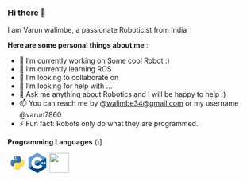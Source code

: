 ### Hi there 👋

I am Varun walimbe, a passionate Roboticist from India

**Here are some personal things about me** :

 - 🔭 I’m currently working on Some cool Robot :)
 - 🌱 I’m currently learning ROS
 - 👯 I’m looking to collaborate on 
 - 🤔 I’m looking for help with ...
 - 💬 Ask me anything about Robotics and I will be happy to help :)
 - 📫 You can reach me by @walimbe34@gmail.com or my username @varun7860
 - ⚡ Fun fact: Robots only do what they are programmed.

**Programming Languages**
()]

<img src="https://raw.githubusercontent.com/github/explore/80688e429a7d4ef2fca1e82350fe8e3517d3494d/topics/python/python.png" width="40" height="40"/><img src="https://raw.githubusercontent.com/github/explore/80688e429a7d4ef2fca1e82350fe8e3517d3494d/topics/cpp/cpp.png" width="40" height="40"/> <img src="https://www.google.com/url?sa=i&url=https%3A%2F%2Fwww.subpng.com%2Fpng-ts6i0c%2F&psig=AOvVaw2ZQKE2s6zw21qRjtrGTx7R&ust=1608900991891000&source=images&cd=vfe&ved=0CAIQjRxqFwoTCOjriNOL5u0CFQAAAAAdAAAAABAM" width="40" height="40"/>
